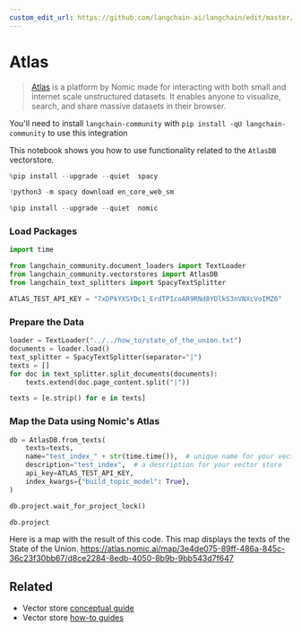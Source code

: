 ```yaml
---
custom_edit_url: https://github.com/langchain-ai/langchain/edit/master/docs/docs/integrations/vectorstores/atlas.ipynb
---
```

# Atlas


>[Atlas](https://docs.nomic.ai/index.html) is a platform by Nomic made for interacting with both small and internet scale unstructured datasets. It enables anyone to visualize, search, and share massive datasets in their browser.

You'll need to install `langchain-community` with `pip install -qU langchain-community` to use this integration

This notebook shows you how to use functionality related to the `AtlasDB` vectorstore.


```python
%pip install --upgrade --quiet  spacy
```


```python
!python3 -m spacy download en_core_web_sm
```


```python
%pip install --upgrade --quiet  nomic
```

### Load Packages


```python
import time

from langchain_community.document_loaders import TextLoader
from langchain_community.vectorstores import AtlasDB
from langchain_text_splitters import SpacyTextSplitter
```


```python
ATLAS_TEST_API_KEY = "7xDPkYXSYDc1_ErdTPIcoAR9RNd8YDlkS3nVNXcVoIMZ6"
```

### Prepare the Data


```python
loader = TextLoader("../../how_to/state_of_the_union.txt")
documents = loader.load()
text_splitter = SpacyTextSplitter(separator="|")
texts = []
for doc in text_splitter.split_documents(documents):
    texts.extend(doc.page_content.split("|"))

texts = [e.strip() for e in texts]
```

### Map the Data using Nomic's Atlas


```python
db = AtlasDB.from_texts(
    texts=texts,
    name="test_index_" + str(time.time()),  # unique name for your vector store
    description="test_index",  # a description for your vector store
    api_key=ATLAS_TEST_API_KEY,
    index_kwargs={"build_topic_model": True},
)
```


```python
db.project.wait_for_project_lock()
```


```python
db.project
```

Here is a map with the result of this code. This map displays the texts of the State of the Union.
https://atlas.nomic.ai/map/3e4de075-89ff-486a-845c-36c23f30bb67/d8ce2284-8edb-4050-8b9b-9bb543d7f647


## Related

- Vector store [conceptual guide](/docs/concepts/#vector-stores)
- Vector store [how-to guides](/docs/how_to/#vector-stores)
